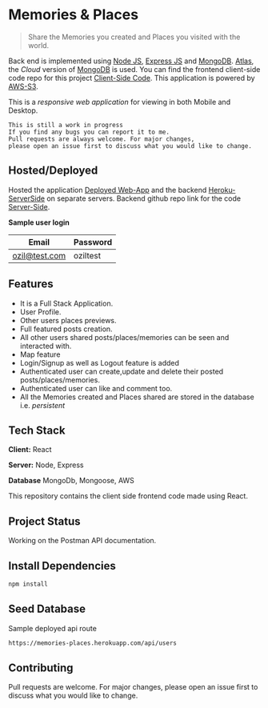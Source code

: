 # Memories & Places

> Share the Memories you created and Places you visited with the world. 

Back end is implemented using [Node JS](https://nodejs.org/en/docs), [Express JS](https://expressjs.com/en/api.html) and [MongoDB](https://docs.mongodb.com/). [Atlas](https://www.mongodb.com/cloud/atlas), the _Cloud_ version of [MongoDB](https://docs.mongodb.com/) is used.
You can find the frontend client-side code repo for this project [Client-Side Code](https://github.com/SiddharthSsb11/Memories-and-Places-Frontend).
This application is powered by [AWS-S3](https://aws.amazon.com/s3/?nc2=h_ql_prod_fs_s3).


This is a _responsive web application_ for viewing in both Mobile and Desktop.

```
This is still a work in progress
If you find any bugs you can report it to me.
Pull requests are always welcome. For major changes, 
please open an issue first to discuss what you would like to change.

```
## Hosted/Deployed

Hosted the application [Deployed Web-App](https://mern-memories-places.web.app) and the backend  [Heroku-ServerSide](https://memories-places.herokuapp.com/) on separate servers. 
Backend github repo link for the code [Server-Side](https://github.com/SiddharthSsb11/Memories-and-Places-Backend).

**Sample user login**

| Email | Password  |
| -------- | --------- |
| ozil@test.com | oziltest |

## Features

- It is a Full Stack Application. 
- User Profile.
- Other users places previews.
- Full featured posts creation.
- All other users shared posts/places/memories can be seen and interacted with.
- Map feature
- Login/Signup as well as Logout feature is added
- Authenticated user can create,update and delete their posted posts/places/memories.
- Authenticated user can like and comment too. 
- All the Memories created and Places shared are stored in the database i.e. <i>persistent</i>


## Tech Stack

**Client:** React 

**Server:** Node, Express

**Database** MongoDb, Mongoose, AWS

This repository contains the client side frontend code made using React.


## Project Status
Working on the Postman API documentation. 


## Install Dependencies


```bash
npm install
```

## Seed Database

Sample deployed api route

```bash
https://memories-places.herokuapp.com/api/users
```




## Contributing
Pull requests are welcome. For major changes, please open an issue first to discuss what you would like to change.

